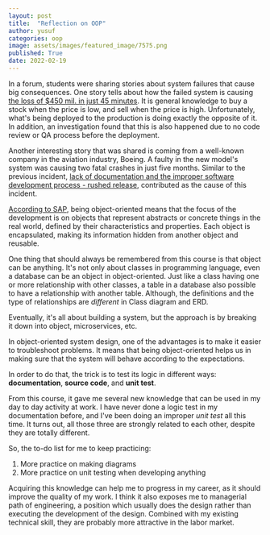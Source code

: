 ```yaml
---
layout: post
title:  "Reflection on OOP"
author: yusuf
categories: oop
image: assets/images/featured_image/7575.png
published: True
date: 2022-02-19
---
```


In a forum, students were sharing stories about system failures that cause big consequences. One story tells about how the failed system is causing [the loss of $450 mil. in just 45 minutes][1]. It is general knowledge to buy a stock when the price is low, and sell when the price is high. Unfortunately, what's being deployed to the production is doing exactly the opposite of it. In addition, an investigation found that this is also happened due to no code review or QA process before the deployment.

Another interesting story that was shared is coming from a well-known company in the aviation industry, Boeing. A faulty in the new model's system was causing two fatal crashes in just five months. Similar to the previous incident, [lack of documentation and the improper software development process - rushed release][2], contributed as the cause of this incident.

[According to SAP][3], being object-oriented means that the focus of the development is on objects that represent abstracts or concrete things in the real world, defined by their characteristics and properties. Each object is encapsulated, making its information hidden from another object and reusable.

One thing that should always be remembered from this course is that object can be anything. It's not only about classes in programming language, even a database can be an object in object-oriented. Just like a class having one or more relationship with other classes, a table in a database also possible to have a relationship with another table. Although, the definitions and the type of relationships are _different_ in Class diagram and ERD. 

Eventually, it's all about building a system, but the approach is by breaking it down into object, microservices, etc.

In object-oriented system design, one of the advantages is to make it easier to troubleshoot problems. It means that being object-oriented helps us in making sure that the system will behave according to the expectations.

In order to do that, the trick is to test its logic in different ways: **documentation**, **source code**, and **unit test**.

From this course, it gave me several new knowledge that can be used in my day to day activity at work. I have never done a logic test in my documentation before, and I've been doing an improper _unit test_ all this time. It turns out, all those three are strongly related to each other, despite they are totally different.

So, the to-do list for me to keep practicing:
1. More practice on making diagrams
2. More practice on unit testing when developing anything

Acquiring this knowledge can help me to progress in my career, as it should improve the quality of my work. I think it also exposes me to managerial path of engineering, a position which usually does the design rather than executing the development of the design. Combined with my existing technical skill, they are probably more attractive in the labor market.

[1]: https://www.bugsnag.com/blog/bug-day-460m-loss
[2]: https://c2y6x2t8.rocketcdn.me/wp-content/uploads/2019/09/the-boeing-737-max-saga-lessons-for-software-organizations.pdf
[3]: https://help.sap.com/doc/saphelp_nw73/7.3.16/en-US/c3/225b5654f411d194a60000e8353423/content.htm?no_cache=true